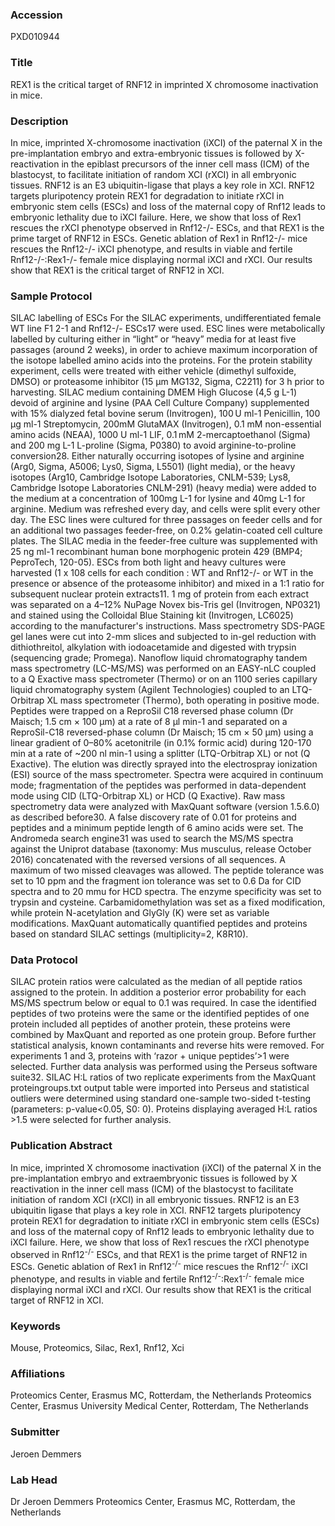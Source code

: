 ### Accession
PXD010944

### Title
REX1 is the critical target of RNF12 in imprinted X chromosome inactivation in mice.

### Description
In mice, imprinted X-chromosome inactivation (iXCI) of the paternal X in the pre-implantation embryo and extra-embryonic tissues is followed by X-reactivation in the epiblast precursors of the inner cell mass (ICM) of the blastocyst, to facilitate initiation of random XCI (rXCI) in all embryonic tissues. RNF12 is an E3 ubiquitin-ligase that plays a key role in XCI. RNF12 targets pluripotency protein REX1 for degradation to initiate rXCI in embryonic stem cells (ESCs) and loss of the maternal copy of Rnf12 leads to embryonic lethality due to iXCI failure. Here, we show that loss of Rex1 rescues the rXCI phenotype observed in Rnf12-/- ESCs, and that REX1 is the prime target of RNF12 in ESCs. Genetic ablation of Rex1 in Rnf12-/- mice rescues the Rnf12-/- iXCI phenotype, and results in viable and fertile Rnf12-/-:Rex1-/- female mice displaying normal iXCI and rXCI. Our results show that REX1 is the critical target of RNF12 in XCI.

### Sample Protocol
SILAC labelling of ESCs For the SILAC experiments, undifferentiated female WT  line F1 2-1 and Rnf12-/- ESCs17 were used. ESC lines were metabolically labelled by culturing either in “light” or “heavy” media for at least five passages (around 2 weeks), in order to achieve maximum incorporation of the isotope labelled amino acids into the proteins. For the protein stability experiment, cells were treated with either vehicle (dimethyl sulfoxide, DMSO) or proteasome inhibitor (15 μm MG132, Sigma, C2211) for 3 h prior to harvesting.  SILAC medium containing DMEM High Glucose (4,5 g L-1)  devoid of arginine and lysine (PAA Cell Culture Company) supplemented with 15% dialyzed fetal bovine serum (Invitrogen), 100 U ml-1 Penicillin, 100 μg ml-1 Streptomycin, 200mM GlutaMAX (Invitrogen), 0.1 mM non-essential amino acids (NEAA), 1000 U ml-1 LIF, 0.1 mM 2-mercaptoethanol (Sigma) and 200 mg L-1 L-proline (Sigma, P0380) to avoid arginine-to-proline conversion28. Either naturally occurring isotopes of lysine and arginine (Arg0, Sigma, A5006; Lys0, Sigma, L5501) (light media), or the heavy isotopes (Arg10, Cambridge Isotope Laboratories, CNLM-539; Lys8, Cambridge Isotope Laboratories CNLM-291) (heavy media) were added to the medium at a concentration of 100mg L-1 for lysine and 40mg L-1 for arginine.  Medium was refreshed every day, and cells were split every other day. The ESC lines were cultured for three passages on feeder cells and for an additional two passages feeder-free, on 0.2% gelatin-coated cell culture plates. The SILAC media in the feeder-free culture was supplemented with 25 ng ml-1 recombinant human bone morphogenic protein 429 (BMP4; PeproTech, 120-05).  ESCs from both light and heavy cultures were harvested (1 x 108 cells for each condition : WT and Rnf12-/- or WT in the presence or absence of the proteasome inhibitor) and mixed in a 1:1 ratio for subsequent nuclear protein extracts11. 1 mg of protein from each extract was separated on a 4–12% NuPage Novex bis-Tris gel (Invitrogen, NP0321) and stained using the Colloidal Blue Staining kit (Invitrogen, LC6025) according to the manufacturer's instructions.   Mass spectrometry SDS-PAGE gel lanes were cut into 2-mm slices and subjected to in-gel reduction with dithiothreitol, alkylation with iodoacetamide and digested with trypsin (sequencing grade; Promega). Nanoflow liquid chromatography tandem mass spectrometry (LC-MS/MS) was performed on an EASY-nLC coupled to a Q Exactive mass spectrometer (Thermo) or on an 1100 series capillary liquid chromatography system (Agilent Technologies) coupled to an LTQ-Orbitrap XL mass spectrometer (Thermo), both operating in positive mode. Peptides were trapped on a ReproSil C18 reversed phase column (Dr Maisch; 1.5 cm × 100 μm) at a rate of 8 μl min-1 and separated on a ReproSil-C18 reversed-phase column (Dr Maisch; 15 cm × 50 μm) using a linear gradient of 0–80% acetonitrile (in 0.1% formic acid) during 120-170 min at a rate of ~200 nl min-1 using a splitter (LTQ-Orbitrap XL) or not (Q Exactive). The elution was directly sprayed into the electrospray ionization (ESI) source of the mass spectrometer. Spectra were acquired in continuum mode; fragmentation of the peptides was performed in data-dependent mode using CID (LTQ-Orbitrap XL) or HCD (Q Exactive).  Raw mass spectrometry data were analyzed with MaxQuant software (version 1.5.6.0) as described before30. A false discovery rate of 0.01 for proteins and peptides and a minimum peptide length of 6 amino acids were set. The Andromeda search engine31 was used to search the MS/MS spectra against the Uniprot database (taxonomy: Mus musculus, release October 2016) concatenated with the reversed versions of all sequences. A maximum of two missed cleavages was allowed. The peptide tolerance was set to 10 ppm and the fragment ion tolerance was set to 0.6 Da for CID spectra and to 20 mmu for HCD spectra. The enzyme specificity was set to trypsin and cysteine. Carbamidomethylation was set as a fixed modification, while protein N-acetylation and GlyGly (K) were set as variable modifications. MaxQuant automatically quantified peptides and proteins based on standard SILAC settings (multiplicity=2, K8R10).

### Data Protocol
SILAC protein ratios were calculated as the median of all peptide ratios assigned to the protein. In addition a posterior error probability for each MS/MS spectrum below or equal to 0.1 was required. In case the identified peptides of two proteins were the same or the identified peptides of one protein included all peptides of another protein, these proteins were combined by MaxQuant and reported as one protein group. Before further statistical analysis, known contaminants and reverse hits were removed. For experiments 1 and 3, proteins with ‘razor + unique peptides’>1 were selected. Further data analysis was performed using the Perseus software suite32. SILAC H:L ratios of two replicate experiments from the MaxQuant proteingroups.txt output table were imported into Perseus and statistical outliers were determined using standard one-sample two-sided t-testing (parameters: p-value<0.05, S0: 0). Proteins displaying averaged H:L ratios >1.5 were selected for further analysis.

### Publication Abstract
In mice, imprinted X chromosome inactivation (iXCI) of the paternal X in the pre-implantation embryo and extraembryonic tissues is followed by X reactivation in the inner cell mass (ICM) of the blastocyst to facilitate initiation of random XCI (rXCI) in all embryonic tissues. RNF12 is an E3 ubiquitin ligase that plays a key role in XCI. RNF12 targets pluripotency protein REX1 for degradation to initiate rXCI in embryonic stem cells (ESCs) and loss of the maternal copy of Rnf12 leads to embryonic lethality due to iXCI failure. Here, we show that loss of Rex1 rescues the rXCI phenotype observed in Rnf12<sup>-/-</sup> ESCs, and that REX1 is the prime target of RNF12 in ESCs. Genetic ablation of Rex1 in Rnf12<sup>-/-</sup> mice rescues the Rnf12<sup>-/-</sup> iXCI phenotype, and results in viable and fertile Rnf12<sup>-/-</sup>:Rex1<sup>-/-</sup> female mice displaying normal iXCI and rXCI. Our results show that REX1 is the critical target of RNF12 in XCI.

### Keywords
Mouse, Proteomics, Silac, Rex1, Rnf12, Xci

### Affiliations
Proteomics Center, Erasmus MC, Rotterdam, the Netherlands
Proteomics Center, Erasmus University Medical Center, Rotterdam, The Netherlands

### Submitter
Jeroen Demmers

### Lab Head
Dr Jeroen Demmers
Proteomics Center, Erasmus MC, Rotterdam, the Netherlands


